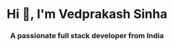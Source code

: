 <h1 align="center">Hi 👋, I'm Vedprakash Sinha</h1>
<h3 align="center">A passionate full stack developer from India</h3>
<img alt="codes align="right" width="400" src='https://cdn.dribbble.com/users/2136630/screenshots/4389878/adopti_video_2.gif/>
<p align="left"> <img src="https://komarev.com/ghpvc/?username=vedprakas987&label=Profile%20views&color=0e75b6&style=flat" alt="vedprakas987" /> </p>

<p align="left"> <a href="https://github.com/ryo-ma/github-profile-trophy"><img src="https://github-profile-trophy.vercel.app/?username=vedprakas987" alt="vedprakas987" /></a> </p>

<p align="left"> <a href="https://twitter.com/" target="blank"><img src="https://img.shields.io/twitter/follow/?logo=twitter&style=for-the-badge" alt="" /></a> </p>

- 👨‍💻 All of my projects are available at [https://vedprakas987.github.io/vedprakas9876/](https://vedprakas987.github.io/vedprakas9876/)

- 📫 How to reach me **vedprakash4gs@gmail.com**

- 📄 Know about my experiences [https://drive.google.com/file/d/1bno5NsV27m6b7KnnyPLyjeWjCLvwtOD1/view](https://drive.google.com/file/d/1bno5NsV27m6b7KnnyPLyjeWjCLvwtOD1/view)

### Blogs posts
<!-- BLOG-POST-LIST:START -->
<!-- BLOG-POST-LIST:END -->

<h3 align="left">Connect with me:</h3>
<p align="left">
<a href="https://linkedin.com/in/https://www.linkedin.com/in/vedprakash-sinha-78932722b" target="blank"><img align="center" src="https://raw.githubusercontent.com/rahuldkjain/github-profile-readme-generator/master/src/images/icons/Social/linked-in-alt.svg" alt="https://www.linkedin.com/in/vedprakash-sinha-78932722b" height="30" width="40" /></a>
<a href="https://instagram.com/https://www.instagram.com/ved.sinha24/" target="blank"><img align="center" src="https://raw.githubusercontent.com/rahuldkjain/github-profile-readme-generator/master/src/images/icons/Social/instagram.svg" alt="https://www.instagram.com/ved.sinha24/" height="30" width="40" /></a>
<a href="/https://vedprakas987.github.io/vedprakas9876/" target="blank"><img align="center" src="https://raw.githubusercontent.com/rahuldkjain/github-profile-readme-generator/master/src/images/icons/Social/rss.svg" alt="https://vedprakas987.github.io/vedprakas9876/" height="30" width="40" /></a>
</p>

<h3 align="left">Languages and Tools:</h3>
<p align="left"> <a href="https://getbootstrap.com" target="_blank" rel="noreferrer"> <img src="https://raw.githubusercontent.com/devicons/devicon/master/icons/bootstrap/bootstrap-plain-wordmark.svg" alt="bootstrap" width="40" height="40"/> </a> <a href="https://www.w3schools.com/css/" target="_blank" rel="noreferrer"> <img src="https://raw.githubusercontent.com/devicons/devicon/master/icons/css3/css3-original-wordmark.svg" alt="css3" width="40" height="40"/> </a> <a href="https://www.w3.org/html/" target="_blank" rel="noreferrer"> <img src="https://raw.githubusercontent.com/devicons/devicon/master/icons/html5/html5-original-wordmark.svg" alt="html5" width="40" height="40"/> </a> <a href="https://developer.mozilla.org/en-US/docs/Web/JavaScript" target="_blank" rel="noreferrer"> <img src="https://raw.githubusercontent.com/devicons/devicon/master/icons/javascript/javascript-original.svg" alt="javascript" width="40" height="40"/> </a> <a href="https://www.mongodb.com/" target="_blank" rel="noreferrer"> <img src="https://raw.githubusercontent.com/devicons/devicon/master/icons/mongodb/mongodb-original-wordmark.svg" alt="mongodb" width="40" height="40"/> </a> <a href="https://nodejs.org" target="_blank" rel="noreferrer"> <img src="https://raw.githubusercontent.com/devicons/devicon/master/icons/nodejs/nodejs-original-wordmark.svg" alt="nodejs" width="40" height="40"/> </a> <a href="https://reactjs.org/" target="_blank" rel="noreferrer"> <img src="https://raw.githubusercontent.com/devicons/devicon/master/icons/react/react-original-wordmark.svg" alt="react" width="40" height="40"/> </a> <a href="https://redux.js.org" target="_blank" rel="noreferrer"> <img src="https://raw.githubusercontent.com/devicons/devicon/master/icons/redux/redux-original.svg" alt="redux" width="40" height="40"/> </a> <a href="https://www.typescriptlang.org/" target="_blank" rel="noreferrer"> <img src="https://raw.githubusercontent.com/devicons/devicon/master/icons/typescript/typescript-original.svg" alt="typescript" width="40" height="40"/> </a> </p>

<p><img align="left" src="https://github-readme-stats.vercel.app/api/top-langs?username=vedprakas987&show_icons=true&locale=en&layout=compact" alt="vedprakas987" /></p>

<p>&nbsp;<img align="center" src="https://github-readme-stats.vercel.app/api?username=vedprakas987&show_icons=true&locale=en" alt="vedprakas987" /></p>

<p><img align="center" src="https://github-readme-streak-stats.herokuapp.com/?user=vedprakas987&" alt="vedprakas987" /></p>
